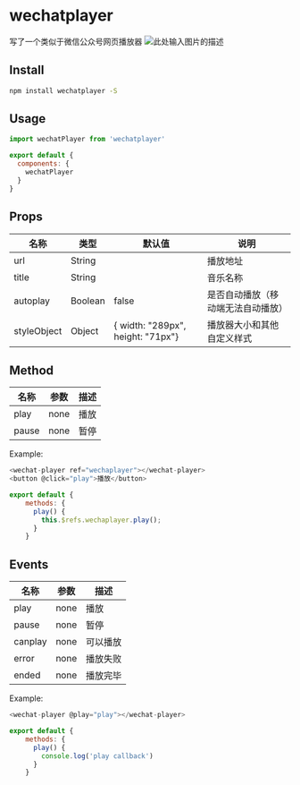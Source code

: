 # wechatplayer

写了一个类似于微信公众号网页播放器
![此处输入图片的描述][1]


## Install

```bash
npm install wechatplayer -S
```

## Usage

```js
import wechatPlayer from 'wechatplayer'

export default {
  components: {
    wechatPlayer
  }
}
```
## Props

| 名称    | 类型 | 默认值 | 说明 |
| ---------- | ---- | ------- | ----------- |
| url | String |  | 播放地址 |
| title | String |  | 音乐名称 |
| autoplay | Boolean | false | 是否自动播放（移动端无法自动播放） |
| styleObject | Object | { width: "289px",  height: "71px"} | 播放器大小和其他自定义样式 |

## Method
| 名称 | 参数 | 描述 |
| ---- | ------ | ----------- |
| play | none | 播放 |
| pause | none | 暂停 |

Example:

```js
<wechat-player ref="wechaplayer"></wechat-player>
<button @click="play">播放</button>

export default {
    methods: {
      play() {
        this.$refs.wechaplayer.play();
      }
    }
```
## Events
| 名称 | 参数 | 描述 |
| ---- | ------ | ----------- |
| play | none | 播放 |
| pause | none | 暂停 |
| canplay | none | 可以播放 |
| error | none | 播放失败 |
| ended | none | 播放完毕 |

Example:

```js
<wechat-player @play="play"></wechat-player>

export default {
    methods: {
      play() {
        console.log('play callback')
      }
    }
```


  [1]: http://shoppingmall.oss-cn-shanghai.aliyuncs.com/85b03fe8907838ab737e69806db7d2d.png